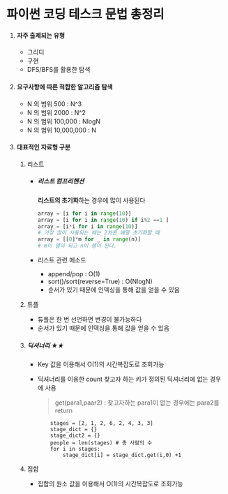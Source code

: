 # 파이썬 코딩 테스크 문법 총정리

1. #### 자주 출제되는 유형

   - 그리디 
   - 구현
   - DFS/BFS를 활용한 탐색

2. #### 요구사항에 따른 적합한 알고리즘 탐색

   - N 의 범위 500 : N^3
   - N 의 범위 2000 : N^2 
   - N 의 범위 100,000 : NlogN 
   - N 의 범위 10,000,000 : N

3. #### 대표적인 자료형 구분

   1. 리스트

      - ##### 리스트 컴프리헨션 

        **리스트의 초기화**하는 경우에 많이 사용된다

        ```python
        array = [i for i in range(10)]
        array = [i for i in range(10) if i%2 ==1 ]
        array = [i*i for i in range(10)]
        # 가장 많이 사용되는 때는 2차원 배열 초기화할 때
        array = [[0]*m for _ in range(n)]
        # m이 열이 되고 n이 행이 된다.
        ```

      - 리스트 관련 메소드

        - append/pop :  O(1)
        - sort()/sort(reverse=True) : O(NlogN)
        - 순서가 있기 때문에 인덱싱을 통해 값을 얻을 수 있음

   2. 튜플

      - 튜플은 한 번 선언하면 변경이 불가능하다
      - 순서가 있기 때문에 인덱싱을 통해 값을 얻을 수 있음

   3. ##### 딕셔너리 ★★

      - Key 값을 이용해서 O(1)의 시간복잡도로 조회가능

      - 딕셔너리를 이용한 count
     찾고자 하는 키가 정의된 딕셔너리에 없는 경우에 사용
   
        > get(para1,paar2) : 찾고자하는 para1이 없는 경우에는 para2를 return 
   
        ```
            stages = [2, 1, 2, 6, 2, 4, 3, 3]
            stage_dict = {}
            stage_dict2 = {}
            people = len(stages) # 총 사람의 수
            for i in stages:
                stage_dict[i] = stage_dict.get(i,0) +1
        ```
   
        
   
   4. 집합
   
      - 집합의 원소 값을 이용해서 O(1)의 시간복잡도로 조회가능